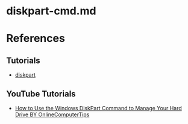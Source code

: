 # diskpart-cmd.md

# References

## Tutorials

* [diskpart](https://learn.microsoft.com/en-us/windows-server/administration/windows-commands/diskpart)

## YouTube Tutorials

* [How to Use the Windows DiskPart Command to Manage Your Hard Drive BY OnlineComputerTips](https://www.youtube.com/watch?v=zgmrHZgDZ64)
